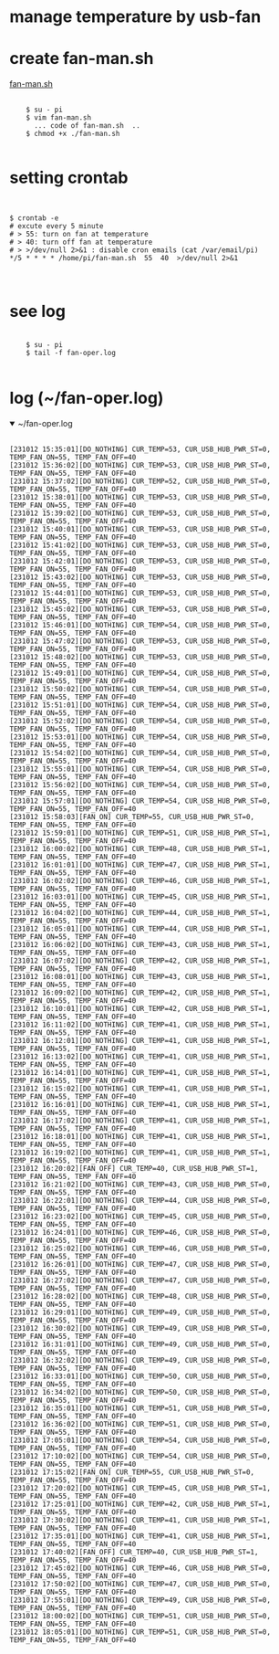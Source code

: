 # manage temperature by usb-fan


# create fan-man.sh

[fan-man.sh](https://github.com/cjsongcom/rasp.script/blob/manage.temperature.usb-fan/fan-man.sh)

<pre>
  <code>
    $ su - pi
    $ vim fan-man.sh
      ... code of fan-man.sh  ..
    $ chmod +x ./fan-man.sh
  </code>
</pre>


# setting crontab
<pre>
<code>  
  
$ crontab -e
# excute every 5 minute
# > 55: turn on fan at temperature  
# > 40: turn off fan at temperature
# > >/dev/null 2>&1 : disable cron emails (cat /var/email/pi)
*/5 * * * * /home/pi/fan-man.sh  55  40  >/dev/null 2>&1 

</code>
</pre>


# see log
<pre>
  <code>
    $ su - pi
    $ tail -f fan-oper.log
  </code>  
</pre>

# log (~/fan-oper.log)
<details open>
  <summary>~/fan-oper.log</summary>
  <pre>
    <code>
[231012 15:35:01][DO_NOTHING] CUR_TEMP=53, CUR_USB_HUB_PWR_ST=0, TEMP_FAN_ON=55, TEMP_FAN_OFF=40
[231012 15:36:02][DO_NOTHING] CUR_TEMP=53, CUR_USB_HUB_PWR_ST=0, TEMP_FAN_ON=55, TEMP_FAN_OFF=40
[231012 15:37:02][DO_NOTHING] CUR_TEMP=52, CUR_USB_HUB_PWR_ST=0, TEMP_FAN_ON=55, TEMP_FAN_OFF=40
[231012 15:38:01][DO_NOTHING] CUR_TEMP=53, CUR_USB_HUB_PWR_ST=0, TEMP_FAN_ON=55, TEMP_FAN_OFF=40
[231012 15:39:02][DO_NOTHING] CUR_TEMP=53, CUR_USB_HUB_PWR_ST=0, TEMP_FAN_ON=55, TEMP_FAN_OFF=40
[231012 15:40:01][DO_NOTHING] CUR_TEMP=53, CUR_USB_HUB_PWR_ST=0, TEMP_FAN_ON=55, TEMP_FAN_OFF=40
[231012 15:41:02][DO_NOTHING] CUR_TEMP=53, CUR_USB_HUB_PWR_ST=0, TEMP_FAN_ON=55, TEMP_FAN_OFF=40
[231012 15:42:01][DO_NOTHING] CUR_TEMP=53, CUR_USB_HUB_PWR_ST=0, TEMP_FAN_ON=55, TEMP_FAN_OFF=40
[231012 15:43:02][DO_NOTHING] CUR_TEMP=53, CUR_USB_HUB_PWR_ST=0, TEMP_FAN_ON=55, TEMP_FAN_OFF=40
[231012 15:44:01][DO_NOTHING] CUR_TEMP=53, CUR_USB_HUB_PWR_ST=0, TEMP_FAN_ON=55, TEMP_FAN_OFF=40
[231012 15:45:02][DO_NOTHING] CUR_TEMP=53, CUR_USB_HUB_PWR_ST=0, TEMP_FAN_ON=55, TEMP_FAN_OFF=40
[231012 15:46:01][DO_NOTHING] CUR_TEMP=54, CUR_USB_HUB_PWR_ST=0, TEMP_FAN_ON=55, TEMP_FAN_OFF=40
[231012 15:47:02][DO_NOTHING] CUR_TEMP=53, CUR_USB_HUB_PWR_ST=0, TEMP_FAN_ON=55, TEMP_FAN_OFF=40
[231012 15:48:02][DO_NOTHING] CUR_TEMP=53, CUR_USB_HUB_PWR_ST=0, TEMP_FAN_ON=55, TEMP_FAN_OFF=40
[231012 15:49:01][DO_NOTHING] CUR_TEMP=54, CUR_USB_HUB_PWR_ST=0, TEMP_FAN_ON=55, TEMP_FAN_OFF=40
[231012 15:50:02][DO_NOTHING] CUR_TEMP=54, CUR_USB_HUB_PWR_ST=0, TEMP_FAN_ON=55, TEMP_FAN_OFF=40
[231012 15:51:01][DO_NOTHING] CUR_TEMP=54, CUR_USB_HUB_PWR_ST=0, TEMP_FAN_ON=55, TEMP_FAN_OFF=40
[231012 15:52:02][DO_NOTHING] CUR_TEMP=54, CUR_USB_HUB_PWR_ST=0, TEMP_FAN_ON=55, TEMP_FAN_OFF=40
[231012 15:53:01][DO_NOTHING] CUR_TEMP=54, CUR_USB_HUB_PWR_ST=0, TEMP_FAN_ON=55, TEMP_FAN_OFF=40
[231012 15:54:02][DO_NOTHING] CUR_TEMP=54, CUR_USB_HUB_PWR_ST=0, TEMP_FAN_ON=55, TEMP_FAN_OFF=40
[231012 15:55:01][DO_NOTHING] CUR_TEMP=54, CUR_USB_HUB_PWR_ST=0, TEMP_FAN_ON=55, TEMP_FAN_OFF=40
[231012 15:56:02][DO_NOTHING] CUR_TEMP=54, CUR_USB_HUB_PWR_ST=0, TEMP_FAN_ON=55, TEMP_FAN_OFF=40
[231012 15:57:01][DO_NOTHING] CUR_TEMP=54, CUR_USB_HUB_PWR_ST=0, TEMP_FAN_ON=55, TEMP_FAN_OFF=40
[231012 15:58:03][FAN_ON] CUR_TEMP=55, CUR_USB_HUB_PWR_ST=0, TEMP_FAN_ON=55, TEMP_FAN_OFF=40
[231012 15:59:01][DO_NOTHING] CUR_TEMP=51, CUR_USB_HUB_PWR_ST=1, TEMP_FAN_ON=55, TEMP_FAN_OFF=40
[231012 16:00:02][DO_NOTHING] CUR_TEMP=48, CUR_USB_HUB_PWR_ST=1, TEMP_FAN_ON=55, TEMP_FAN_OFF=40
[231012 16:01:01][DO_NOTHING] CUR_TEMP=47, CUR_USB_HUB_PWR_ST=1, TEMP_FAN_ON=55, TEMP_FAN_OFF=40
[231012 16:02:02][DO_NOTHING] CUR_TEMP=46, CUR_USB_HUB_PWR_ST=1, TEMP_FAN_ON=55, TEMP_FAN_OFF=40
[231012 16:03:01][DO_NOTHING] CUR_TEMP=45, CUR_USB_HUB_PWR_ST=1, TEMP_FAN_ON=55, TEMP_FAN_OFF=40
[231012 16:04:02][DO_NOTHING] CUR_TEMP=44, CUR_USB_HUB_PWR_ST=1, TEMP_FAN_ON=55, TEMP_FAN_OFF=40
[231012 16:05:01][DO_NOTHING] CUR_TEMP=44, CUR_USB_HUB_PWR_ST=1, TEMP_FAN_ON=55, TEMP_FAN_OFF=40
[231012 16:06:02][DO_NOTHING] CUR_TEMP=43, CUR_USB_HUB_PWR_ST=1, TEMP_FAN_ON=55, TEMP_FAN_OFF=40
[231012 16:07:02][DO_NOTHING] CUR_TEMP=42, CUR_USB_HUB_PWR_ST=1, TEMP_FAN_ON=55, TEMP_FAN_OFF=40
[231012 16:08:01][DO_NOTHING] CUR_TEMP=43, CUR_USB_HUB_PWR_ST=1, TEMP_FAN_ON=55, TEMP_FAN_OFF=40
[231012 16:09:02][DO_NOTHING] CUR_TEMP=42, CUR_USB_HUB_PWR_ST=1, TEMP_FAN_ON=55, TEMP_FAN_OFF=40
[231012 16:10:01][DO_NOTHING] CUR_TEMP=42, CUR_USB_HUB_PWR_ST=1, TEMP_FAN_ON=55, TEMP_FAN_OFF=40
[231012 16:11:02][DO_NOTHING] CUR_TEMP=41, CUR_USB_HUB_PWR_ST=1, TEMP_FAN_ON=55, TEMP_FAN_OFF=40
[231012 16:12:01][DO_NOTHING] CUR_TEMP=41, CUR_USB_HUB_PWR_ST=1, TEMP_FAN_ON=55, TEMP_FAN_OFF=40
[231012 16:13:02][DO_NOTHING] CUR_TEMP=41, CUR_USB_HUB_PWR_ST=1, TEMP_FAN_ON=55, TEMP_FAN_OFF=40
[231012 16:14:01][DO_NOTHING] CUR_TEMP=41, CUR_USB_HUB_PWR_ST=1, TEMP_FAN_ON=55, TEMP_FAN_OFF=40
[231012 16:15:02][DO_NOTHING] CUR_TEMP=41, CUR_USB_HUB_PWR_ST=1, TEMP_FAN_ON=55, TEMP_FAN_OFF=40
[231012 16:16:01][DO_NOTHING] CUR_TEMP=41, CUR_USB_HUB_PWR_ST=1, TEMP_FAN_ON=55, TEMP_FAN_OFF=40
[231012 16:17:02][DO_NOTHING] CUR_TEMP=41, CUR_USB_HUB_PWR_ST=1, TEMP_FAN_ON=55, TEMP_FAN_OFF=40
[231012 16:18:01][DO_NOTHING] CUR_TEMP=41, CUR_USB_HUB_PWR_ST=1, TEMP_FAN_ON=55, TEMP_FAN_OFF=40
[231012 16:19:02][DO_NOTHING] CUR_TEMP=41, CUR_USB_HUB_PWR_ST=1, TEMP_FAN_ON=55, TEMP_FAN_OFF=40
[231012 16:20:02][FAN_OFF] CUR_TEMP=40, CUR_USB_HUB_PWR_ST=1, TEMP_FAN_ON=55, TEMP_FAN_OFF=40
[231012 16:21:02][DO_NOTHING] CUR_TEMP=43, CUR_USB_HUB_PWR_ST=0, TEMP_FAN_ON=55, TEMP_FAN_OFF=40
[231012 16:22:01][DO_NOTHING] CUR_TEMP=44, CUR_USB_HUB_PWR_ST=0, TEMP_FAN_ON=55, TEMP_FAN_OFF=40
[231012 16:23:02][DO_NOTHING] CUR_TEMP=45, CUR_USB_HUB_PWR_ST=0, TEMP_FAN_ON=55, TEMP_FAN_OFF=40
[231012 16:24:01][DO_NOTHING] CUR_TEMP=46, CUR_USB_HUB_PWR_ST=0, TEMP_FAN_ON=55, TEMP_FAN_OFF=40
[231012 16:25:02][DO_NOTHING] CUR_TEMP=46, CUR_USB_HUB_PWR_ST=0, TEMP_FAN_ON=55, TEMP_FAN_OFF=40
[231012 16:26:01][DO_NOTHING] CUR_TEMP=47, CUR_USB_HUB_PWR_ST=0, TEMP_FAN_ON=55, TEMP_FAN_OFF=40
[231012 16:27:02][DO_NOTHING] CUR_TEMP=47, CUR_USB_HUB_PWR_ST=0, TEMP_FAN_ON=55, TEMP_FAN_OFF=40
[231012 16:28:02][DO_NOTHING] CUR_TEMP=48, CUR_USB_HUB_PWR_ST=0, TEMP_FAN_ON=55, TEMP_FAN_OFF=40
[231012 16:29:01][DO_NOTHING] CUR_TEMP=49, CUR_USB_HUB_PWR_ST=0, TEMP_FAN_ON=55, TEMP_FAN_OFF=40
[231012 16:30:02][DO_NOTHING] CUR_TEMP=49, CUR_USB_HUB_PWR_ST=0, TEMP_FAN_ON=55, TEMP_FAN_OFF=40
[231012 16:31:01][DO_NOTHING] CUR_TEMP=49, CUR_USB_HUB_PWR_ST=0, TEMP_FAN_ON=55, TEMP_FAN_OFF=40
[231012 16:32:02][DO_NOTHING] CUR_TEMP=49, CUR_USB_HUB_PWR_ST=0, TEMP_FAN_ON=55, TEMP_FAN_OFF=40
[231012 16:33:01][DO_NOTHING] CUR_TEMP=50, CUR_USB_HUB_PWR_ST=0, TEMP_FAN_ON=55, TEMP_FAN_OFF=40
[231012 16:34:02][DO_NOTHING] CUR_TEMP=50, CUR_USB_HUB_PWR_ST=0, TEMP_FAN_ON=55, TEMP_FAN_OFF=40
[231012 16:35:01][DO_NOTHING] CUR_TEMP=51, CUR_USB_HUB_PWR_ST=0, TEMP_FAN_ON=55, TEMP_FAN_OFF=40
[231012 16:36:02][DO_NOTHING] CUR_TEMP=51, CUR_USB_HUB_PWR_ST=0, TEMP_FAN_ON=55, TEMP_FAN_OFF=40
[231012 17:05:01][DO_NOTHING] CUR_TEMP=54, CUR_USB_HUB_PWR_ST=0, TEMP_FAN_ON=55, TEMP_FAN_OFF=40
[231012 17:10:02][DO_NOTHING] CUR_TEMP=54, CUR_USB_HUB_PWR_ST=0, TEMP_FAN_ON=55, TEMP_FAN_OFF=40
[231012 17:15:02][FAN_ON] CUR_TEMP=55, CUR_USB_HUB_PWR_ST=0, TEMP_FAN_ON=55, TEMP_FAN_OFF=40
[231012 17:20:02][DO_NOTHING] CUR_TEMP=45, CUR_USB_HUB_PWR_ST=1, TEMP_FAN_ON=55, TEMP_FAN_OFF=40
[231012 17:25:01][DO_NOTHING] CUR_TEMP=42, CUR_USB_HUB_PWR_ST=1, TEMP_FAN_ON=55, TEMP_FAN_OFF=40
[231012 17:30:02][DO_NOTHING] CUR_TEMP=41, CUR_USB_HUB_PWR_ST=1, TEMP_FAN_ON=55, TEMP_FAN_OFF=40
[231012 17:35:01][DO_NOTHING] CUR_TEMP=41, CUR_USB_HUB_PWR_ST=1, TEMP_FAN_ON=55, TEMP_FAN_OFF=40
[231012 17:40:02][FAN_OFF] CUR_TEMP=40, CUR_USB_HUB_PWR_ST=1, TEMP_FAN_ON=55, TEMP_FAN_OFF=40
[231012 17:45:02][DO_NOTHING] CUR_TEMP=46, CUR_USB_HUB_PWR_ST=0, TEMP_FAN_ON=55, TEMP_FAN_OFF=40
[231012 17:50:02][DO_NOTHING] CUR_TEMP=47, CUR_USB_HUB_PWR_ST=0, TEMP_FAN_ON=55, TEMP_FAN_OFF=40
[231012 17:55:01][DO_NOTHING] CUR_TEMP=49, CUR_USB_HUB_PWR_ST=0, TEMP_FAN_ON=55, TEMP_FAN_OFF=40
[231012 18:00:02][DO_NOTHING] CUR_TEMP=51, CUR_USB_HUB_PWR_ST=0, TEMP_FAN_ON=55, TEMP_FAN_OFF=40
[231012 18:05:01][DO_NOTHING] CUR_TEMP=51, CUR_USB_HUB_PWR_ST=0, TEMP_FAN_ON=55, TEMP_FAN_OFF=40
    </code>
  </pre>
    </details>
